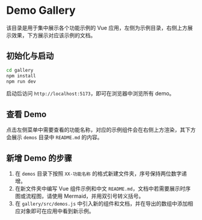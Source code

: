 # Demo Gallery

该目录是用于集中展示各个功能示例的 Vue 应用，左侧为示例目录，右侧上方展示效果，下方展示对应该示例的文档。

## 初始化与启动

```bash
cd gallery
npm install
npm run dev
```

启动后访问 `http://localhost:5173`，即可在浏览器中浏览所有 demo。

## 查看 Demo

点击左侧菜单中需要查看的功能名称，对应的示例组件会在右侧上方渲染，其下方会展示 `demos` 目录中 `README.md` 的内容。

## 新增 Demo 的步骤

1. 在 `demos` 目录下按照 `XX-功能名称` 的格式新建文件夹，序号保持两位数字递增。
2. 在新文件夹中编写 Vue 组件示例和中文 `README.md`，文档中若需要展示时序图或流程图，请使用 Mermaid，并用双引号转义括号。
3. 在 `gallery/src/demos.js` 中引入新的组件和文档，并在导出的数组中添加相应对象即可在应用中看到新示例。

